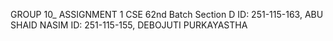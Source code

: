 GROUP 10_ ASSIGNMENT 1 
CSE 62nd Batch Section D 
ID: 251-115-163, ABU SHAID NASIM 
ID: 251-115-155, DEBOJUTI PURKAYASTHA
